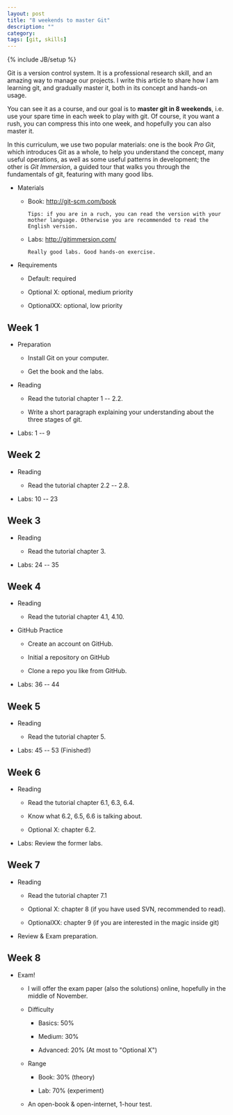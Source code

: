 ```yaml
---
layout: post
title: "8 weekends to master Git"
description: ""
category: 
tags: [git, skills]
---
```

{% include JB/setup %}


Git is a version control system. It is a professional research skill, and an amazing way to manage our projects. I write this article to share how I am learning git, and gradually master it, both in its concept and
hands-on usage.

You can see it as a course, and our goal is to **master git in 8 weekends**, i.e. use your spare time in each week to play with git. Of course, it you want a rush, you can compress this into one week, and hopefully you can also master it.

In this curriculum, we use two popular materials: one is the book *Pro
Git*, which introduces Git as a whole, to help you understand the concept, many useful operations, as well as some useful patterns in development; the other is *Git Immersion*, a
guided tour that walks you through the fundamentals of git, featuring with many good libs.

* Materials

  - Book: http://git-scm.com/book

        Tips: if you are in a ruch, you can read the version with your mother language. Otherwise you are recommended to read the English version.


  - Labs: http://gitimmersion.com/

        Really good labs. Good hands-on exercise.

* Requirements

  - Default: required

  - Optional X: optional, medium priority

  - OptionalXX: optional, low priority

Week 1
----

* Preparation

  - Install Git on your computer.

  - Get the book and the labs.

* Reading

  - Read the tutorial chapter 1 -- 2.2.

  - Write a short paragraph explaining your understanding about the 
    three stages of git.

* Labs: 1 -- 9

Week 2
----

* Reading

  - Read the tutorial chapter 2.2 -- 2.8.
* Labs: 10 -- 23

Week 3
----
* Reading

  - Read the tutorial chapter 3.
* Labs: 24 -- 35

Week 4
----
* Reading

  - Read the tutorial chapter 4.1, 4.10.
* GitHub Practice

  - Create an account on GitHub.

  - Initial a repository on GitHub

  - Clone a repo you like from GitHub.
* Labs: 36 -- 44

Week 5
----
* Reading

  - Read the tutorial chapter 5.
* Labs: 45 -- 53 (Finished!)

Week 6
----
* Reading

  - Read the tutorial chapter 6.1, 6.3, 6.4.

  - Know what 6.2, 6.5, 6.6 is talking about. 

  - Optional X: chapter 6.2.
* Labs: Review the former labs.

Week 7
----
* Reading

  - Read the tutorial chapter 7.1

  - Optional X: chapter 8 (if you have used SVN, recommended to read).

  - OptionalXX: chapter 9 (if you are interested in the magic inside git)
* Review & Exam preparation.

Week 8
----
* Exam!

  - I will offer the exam paper (also the solutions) online, hopefully in the middle of November.

  - Difficulty

    - Basics: 50%

    - Medium: 30%

    - Advanced: 20% (At most to "Optional X")

  - Range

    - Book: 30% (theory)

    - Lab: 70% (experiment)

  - An open-book & open-internet, 1-hour test.

